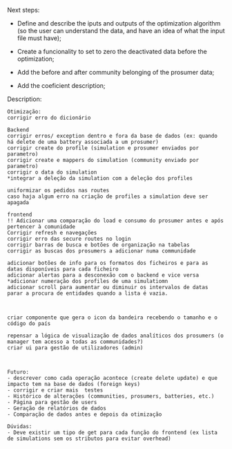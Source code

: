 Next steps:
- Define and describe the iputs and outputs of the optimization algorithm (so the user can understand the data, and have an idea of what the input file must have);

- Create a funcionality to set to zero the deactivated data before the optimization;

- Add the before and after community belonging of the prosumer data;

- Add the coeficient description; 

Description:

    Otimização:
    corrigir erro do dicionário

    Backend
    corrigir erros/ exception dentro e fora da base de dados (ex: quando há delete de uma battery associada a um prosumer)
    corrigir create do profile (simulation e prosumer enviados por parametro)
    corrigir create e mappers do simulation (community enviado por parametro)
    corrigir o data do simulation
    *integrar a deleção da simulation com a deleção dos profiles

    uniformizar os pedidos nas routes
    caso haja algum erro na criação de profiles a simulation deve ser apagada 

    frontend
    !! Adicionar uma comparação do load e consumo do prosumer antes e após pertencer à comunidade
    Corrigir refresh e navegações 
    corrigir erro das secure routes no login 
    corrigir barras de busca e botões de organização na tabelas
    corrigir as buscas dos prosumers a adicionar numa communidade

    adicionar botões de info para os formatos dos ficheiros e para as datas disponíveis para cada ficheiro
    adicionar alertas para a desconexão com o backend e vice versa
    *adicionar numeração dos profiles de uma simulatiomn
    adicionar scroll para aumentar ou diminuir os intervalos de datas
    parar a procura de entidades quando a lista é vazia.



    criar componente que gera o icon da bandeira recebendo o tamanho e o código do país

    repensar a lógica de visualização de dados analíticos dos prosumers (o manager tem acesso a todas as communidades?)
    criar ui para gestão de utilizadores (admin)



    Futuro:
    - descrever como cada operação acontece (create delete update) e que impacto tem na base de dados (foreign keys)
    - corrigir e criar mais  testes 
    - Histórico de alterações (communities, prosumers, batteries, etc.) 
    - Página para gestão de users
    - Geração de relatórios de dados
    - Comparação de dados antes e depois da otimização

    Dúvidas:
    - Deve existir um tipo de get para cada função do frontend (ex lista de simulations sem os stributos para evitar overhead)